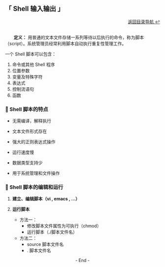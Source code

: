 ## 「 Shell 输入输出 」

<div align="right">
    <a href="https://github.com/fmw666/Linux">返回目录导航 ↩</a>
</div>

<br>

&emsp;&emsp;**定义：** 用普通的文本文件存储一系列等待以后执行的命令，称为脚本（script）。系统管理员经常利用脚本自动执行重复性管理工作。

一个 Shell 脚本可以包含：
1. 命令或其他 Shell 程序
2. 位置参数
3. 变量及特殊字符
4. 表达式
5. 控制流语句
6. 函数

### 💬 Shell 脚本的特点

+ 无需编译，解释执行

+ 文本文件形式存在

+ 强大的正则表达式操作

+ 运行速度慢

+ 数据类型支持少

+ 用于系统管理和文件操作

### 💬 Shell 脚本的编辑和运行

1. **建立、编辑脚本（vi , emacs , ...）**

1. **运行脚本**

    + 方法一：
        + 修改脚本文件属性为可执行（chmod）
        + 运行脚本（./脚本文件名）
    + 方法二：
        + source 脚本文件名
        + . 脚本文件名

<div align="center">
    - End -
</div>